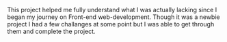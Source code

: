 This project helped me fully understand what I was actually lacking since I began my journey on Front-end web-development.
Though it was a newbie project I had a few challanges at some point but I was able to get through them and complete the project.
